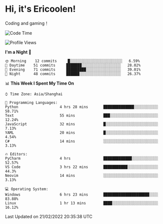 # Hi, it's Ericoolen!
Coding and gaming！

<!--START_SECTION:waka-->
![Code Time](http://img.shields.io/badge/Code%20Time-183%20hrs%2044%20mins-blue)

![Profile Views](http://img.shields.io/badge/Profile%20Views-4-blue)

**I'm a Night 🦉** 

```text
🌞 Morning    12 commits     █░░░░░░░░░░░░░░░░░░░░░░░░   6.59% 
🌆 Daytime    51 commits     ███████░░░░░░░░░░░░░░░░░░   28.02% 
🌃 Evening    71 commits     █████████░░░░░░░░░░░░░░░░   39.01% 
🌙 Night      48 commits     ██████░░░░░░░░░░░░░░░░░░░   26.37%

```


📊 **This Week I Spent My Time On** 

```text
⌚︎ Time Zone: Asia/Shanghai

💬 Programming Languages: 
Python                   4 hrs 28 mins       ██████████████░░░░░░░░░░░   58.71% 
Text                     55 mins             ███░░░░░░░░░░░░░░░░░░░░░░   12.24% 
JavaScript               32 mins             █░░░░░░░░░░░░░░░░░░░░░░░░   7.13% 
YAML                     20 mins             █░░░░░░░░░░░░░░░░░░░░░░░░   4.54% 
C#                       14 mins             ░░░░░░░░░░░░░░░░░░░░░░░░░   3.13%

🔥 Editors: 
PyCharm                  4 hrs               █████████████░░░░░░░░░░░░   52.57% 
VS Code                  3 hrs 22 mins       ███████████░░░░░░░░░░░░░░   44.3% 
Neovim                   14 mins             ░░░░░░░░░░░░░░░░░░░░░░░░░   3.13%

💻 Operating System: 
Windows                  6 hrs 23 mins       █████████████████████░░░░   83.88% 
Linux                    1 hr 13 mins        ████░░░░░░░░░░░░░░░░░░░░░   16.12%

```


 Last Updated on 21/02/2022 20:35:38 UTC
<!--END_SECTION:waka-->

